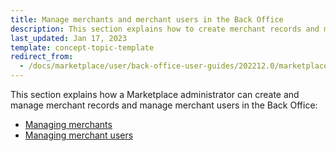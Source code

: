 ```yaml
---
title: Manage merchants and merchant users in the Back Office
description: This section explains how to create merchant records and manage merchant records and users.
last_updated: Jan 17, 2023
template: concept-topic-template
redirect_from:
  - /docs/marketplace/user/back-office-user-guides/202212.0/marketplace/merchants/merchants.html
---
```

This section explains how a Marketplace administrator can create and manage merchant records and manage merchant users in the Back Office:

* [Managing merchants](/docs/pbc/all/merchant-management/{{page.version}}/marketplace/manage-in-the-back-office/manage-merchants.html)
* [Managing merchant users](/docs/marketplace/user/back-office-user-guides/{{page.version}}/marketplace/merchants/managing-merchant-users.html)
